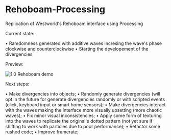 # Rehoboam-Processing
 
Replication of Westworld's Rehoboam interface using Processing

Current state:

• Ramdomness generated with additive waves incresing the wave's phase clockwise and counterclockwise
• Starting the developement of the divergencies

Preview:

![1.0 Rehoboam demo](/Demo/Rehoboam-2021-02-27-17-59-55.gif)

Next steps:

• Make divergencies into objects;
• Randomly generate divergencies (will opt in the future for generate divergencies randomly or with scripted events (click, keyboard input or smart home sensors);
• Make divergencies interact with the waves making the interface more visually upsetting (more chaotic waves);
• Fix minor visual inconsistencies;
• Apply some form of texturing into the waves to replicate the original's dotted pattern (not yet sure if shifting to work with particles due to poor performance);
• Refactor some rushed code;
• Improve framerate;

